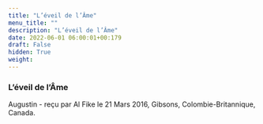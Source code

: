 ```yaml
---
title: "L’éveil de l’Âme"
menu_title: ""
description: "L’éveil de l’Âme"
date: 2022-06-01 06:00:01+00:179
draft: False
hidden: True
weight:
---
```

### L’éveil de l’Âme

Augustin - reçu par Al Fike le 21 Mars 2016, Gibsons, Colombie-Britannique, Canada.



